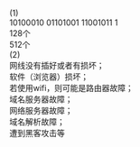 (1)                                               
10100010 01101001 11001011 1       
128个              
512个                       
(2)                
网线没有插好或者有损坏；          
软件（浏览器）损坏；        
若使用wifi，则可能是路由器故障；      
域名服务器故障；      
网络服务器故障；        
域名解析故障；     
遭到黑客攻击等

